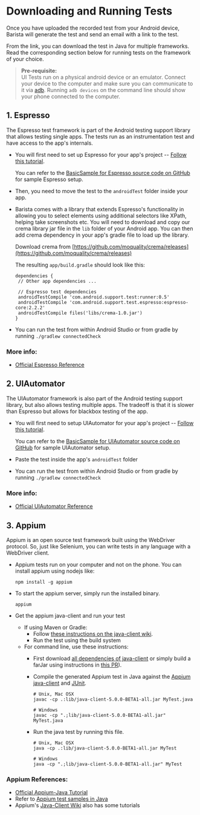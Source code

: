 # Downloading and Running Tests

Once you have uploaded the recorded test from your Android device, Barista will generate the test and send an email with a link to the test.

From the link, you can download the test in Java for multiple frameworks. Read the corresponding section below for running tests on the framework of your choice.

> **Pre-requisite:**  
>  UI Tests run on a physical android device or an emulator. Connect your device to the computer and make sure you can communicate to it via [adb](https://developer.android.com/studio/command-line/adb.html). Running `adb devices` on the command line should show your phone connected to the computer.

## 1. Espresso

The Espresso test framework is part of the Android testing support library that allows testing single apps. The tests run as an instrumentation test and have access to the app's internals.

* You will first need to set up Espresso for your app's project -- [Follow this tutorial](https://developer.android.com/training/testing/ui-testing/espresso-testing.html). 

  You can refer to the [BasicSample for Espresso source code on GitHub](https://github.com/googlesamples/android-testing/tree/master/ui/espresso/BasicSample) for sample Espresso setup.

* Then, you need to move the test to the `androidTest` folder inside your app. 
* Barista comes with a library that extends Espresso's functionality in allowing you to select elements using additional selectors like XPath, helping take screenshots etc. You will need to download and copy our crema library jar file in the `lib` folder of your Android app. You can then add crema dependency in your app's gradle file to load up the library.

  Download crema from [https://github.com/moquality/crema/releases](https://github.com/moquality/crema/releases)

  The resulting `app/build.gradle` should look like this:

  ```text
  dependencies {
   // Other app dependencies ...

   // Espresso test dependencies
   androidTestCompile 'com.android.support.test:runner:0.5'
   androidTestCompile 'com.android.support.test.espresso:espresso-core:2.2.2'
   androidTestCompile files('libs/crema-1.0.jar')
  }
  ```

* You can run the test from within Android Studio or from gradle by running `./gradlew connectedCheck`

### More info:

* [Official Espresso Reference](https://developer.android.com/training/testing/ui-testing/espresso-testing.html)

## 2. UIAutomator

The UIAutomator framework is also part of the Android testing support library, but also allows testing multiple apps. The tradeoff is that it is slower than Espresso but allows for blackbox testing of the app.

* You will first need to setup UIAutomator for your app's project -- [Follow this tutorial](https://developer.android.com/training/testing/ui-testing/uiautomator-testing.html).

  You can refer to the [BasicSample for UIAutomator source code on GitHub](https://github.com/googlesamples/android-testing/tree/master/ui/uiautomator/BasicSample) for sample UIAutomator setup.

* Paste the test inside the app's `androidTest` folder
* You can run the test from within Android Studio or from gradle by running `./gradlew connectedCheck`

### More info:

* [Official UIAutomator Reference](https://developer.android.com/training/testing/ui-testing/uiautomator-testing.html)

## 3. Appium

Appium is an open source test framework built using the WebDriver protocol. So, just like Selenium, you can write tests in any language with a WebDriver client.

* Appium tests run on your computer and not on the phone. You can install appium using nodejs like:

  ```text
  npm install -g appium
  ```

* To start the appium server, simply run the installed binary.

  ```text
  appium
  ```

* Get the appium java-client and run your test
  * If using Maven or Gradle:
    * Follow [these instructions on the java-client wiki](https://github.com/appium/java-client/blob/master/docs/Installing-the-project.md).
    * Run the test using the build system
  * For command line, use these instructions:
    * First download [all dependencies of java-client](https://jar-download.com/?detail_search=g%3A%22io.appium%22&g=io.appium) or simply build a farJar using instructions in [this PR](https://github.com/appium/java-client/pull/560)\).
    * Compile the generated Appium test in Java against the [Appium java-client](https://github.com/appium/java-client) and [JUnit](http://junit.org/junit4/).

      ```text
      # Unix, Mac OSX
      javac -cp .:lib/java-client-5.0.0-BETA1-all.jar MyTest.java
      ```

      ```text
      # Windows
      javac -cp ".;lib/java-client-5.0.0-BETA1-all.jar" MyTest.java
      ```

    * Run the java test by running this file.

      ```text
      # Unix, Mac OSX
      java -cp .:lib/java-client-5.0.0-BETA1-all.jar MyTest
      ```

      ```text
      # Windows
      java -cp ".;lib/java-client-5.0.0-BETA1-all.jar" MyTest
      ```

### Appium References:

* [Official Appium-Java Tutorial](https://appium.io/slate/en/tutorial/android.html?java#)
* Refer to [Appium test samples in Java](https://github.com/appium/sample-code/tree/master/sample-code/examples/java/)
* Appium's [Java-Client Wiki](https://github.com/appium/java-client/wiki) also has some tutorials

